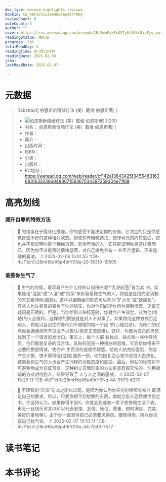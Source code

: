 ```yaml
---
doc_type: weread-highlights-reviews
bookId: CB_4UF1ch1c28mH6qX6p49rY0Nq
reviewCount: 0
noteCount: 3
author: ""
cover: https://res.weread.qq.com/wrepub/CB_8moFykFxUFTy6l46krDiaFzy_parsecover
readingStatus: 未标记
progress: 58%
totalReadDay: 4
readingTime: 0小时55分钟
readingDate: 2025-02-06
isbn: 
lastReadDate: 2025-02-07

---
```

# 元数据
> [!abstract] 伯恩斯新情绪疗法 (美）戴维·伯恩斯著) )
> - ![ 伯恩斯新情绪疗法 (美）戴维·伯恩斯著) )|200](https://res.weread.qq.com/wrepub/CB_8moFykFxUFTy6l46krDiaFzy_parsecover)
> - 书名： 伯恩斯新情绪疗法 (美）戴维·伯恩斯著) )
> - 作者： 
> - 简介： 
> - 出版时间： 
> - ISBN： 
> - 分类： 
> - 出版社： 
> - PC地址：https://weread.qq.com/web/reader/cf142a13643425f345546316368316332386d48367158367034397259304e71fd9

# 高亮划线

### 提升自尊的特效方法

> 📌 的错误在于情绪化推理。你的感受不能决定你的价值，它决定的只是你感觉好或不好的这种相对状态。即使你有糟糕透顶、悲惨可怜的内在感受，这也并不能证明你是个糟糕透顶、悲惨可怜的人，它只能证明你是这样想而已，因为你不过是暂时情绪低落，对自己难免会有一 些不合逻辑、不讲道理的看法。 
> ⏱ 2025-02-06 15:01:55 ^CB-4UF1ch1c28mH6qX6p49rY0Nq-20-19310-19505

### 谁惹你生气了

> 📌 生气的时候，最容易产生什么样的认知扭曲呢?“乱贴标签”首当其 冲。如果你用“混蛋”或“人渣”或“狗屎”来形容惹你生气的人，你就是在用完全消极的方式看待他(或她)。这种以偏概全的形式可以称为“扩大化”或“妖魔化”。有些人也许是真的辜负了你的信任，你对他们的所作所为感到愤慨，这毫无疑问是正确的。但是，当你给别人贴标签时，你就会产生错觉，认为他(或她)的人品很坏。这样你的愤怒就是对人不对事了。如果你用这种方式否定别人，你就只会记住你看他们不顺眼的每一个细 节(心理过滤)，而他们的优点你会通通视而不见或予以否认(否定正面思维)。这样，你就为自己的愤怒找到了一个错误的发泄口。事实上，每个人都 有优点、缺点和一些中性特质，他们都是复杂的混合体。乱贴标签是一种扭曲的思维，它会给你带来不必要的愤怒情绪，使你产 生荒谬的道德优越感。给他人贴完标签后，你会产生义愤，恨不得将他(或她)谴责一顿。你的报复之心使冲突进入白热化，结果惹你生气的人也会产生同样的消极态度和感受。最后，你贴的标签将不可避免地成为自证预言。这种树立自我形象的方法是具有毁灭性的。你用极端的方式对待别人，结果导致了 人与人之间的恶战。 
> ⏱ 2025-02-07 15:29:11 ^CB-4UF1ch1c28mH6qX6p49rY0Nq-44-3573-4370

> 📌 不理智的“应该”句式之所以出现，是因为你认为你任何时候都有权立 即满足自己的要求。所以，只要你得不到想要的东西，你就会陷入恐慌或愤怒之中。你坚持认为，如果你得不到X，你就会死或者一辈子悲惨地生活下去，再无一丝快乐可言(X可以代表爱情、友情、地位、尊重、即时满足、完美、美好的事物等)。由于你一直坚持自己必须要风得风，要雨得雨，所以你活该自己找气受。 
> ⏱ 2025-02-07 15:53:11 ^CB-4UF1ch1c28mH6qX6p49rY0Nq-44-7343-7577

# 读书笔记

# 本书评论


